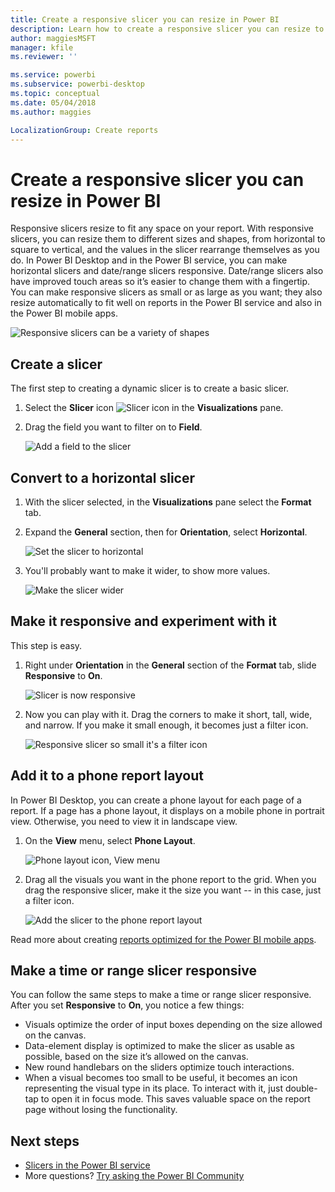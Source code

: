 ```yaml
---
title: Create a responsive slicer you can resize in Power BI
description: Learn how to create a responsive slicer you can resize to fit your report
author: maggiesMSFT
manager: kfile
ms.reviewer: ''

ms.service: powerbi
ms.subservice: powerbi-desktop
ms.topic: conceptual
ms.date: 05/04/2018
ms.author: maggies

LocalizationGroup: Create reports
---
```

# Create a responsive slicer you can resize in Power BI

Responsive slicers resize to fit any space on your report. With responsive slicers, you can resize them to different sizes and shapes, from horizontal to square to vertical, and the values in the slicer rearrange themselves as you do. In Power BI Desktop and in the Power BI service, you can make horizontal slicers and date/range slicers responsive. Date/range slicers also have improved touch areas so it’s easier to change them with a fingertip. You can make responsive slicers as small or as large as you want; they also resize automatically to fit well on reports in the Power BI service and also in the Power BI mobile apps. 

![Responsive slicers can be a variety of shapes](media/power-bi-slicer-filter-responsive/power-bi-slicer-filter-responsive-0-slicer.gif)

## Create a slicer

The first step to creating a dynamic slicer is to create a basic slicer. 

1. Select the **Slicer** icon ![Slicer icon](media/power-bi-slicer-filter-responsive/power-bi-slicer-filter-responsive-0-slicer-icon.png) in the **Visualizations** pane.
2. Drag the field you want to filter on to **Field**.

    ![Add a field to the slicer](media/power-bi-slicer-filter-responsive/power-bi-slicer-filter-responsive-1-create.png)

## Convert to a horizontal slicer

1. With the slicer selected, in the **Visualizations** pane select the **Format** tab.
2. Expand the **General** section, then for **Orientation**, select **Horizontal**.

    ![Set the slicer to horizontal](media/power-bi-slicer-filter-responsive/power-bi-slicer-filter-responsive-2-horizontal.png) 

1.  You'll probably want to make it wider, to show more values.

     ![Make the slicer wider](media/power-bi-slicer-filter-responsive/power-bi-slicer-filter-responsive-3-wider.png)

## Make it responsive and experiment with it

This step is easy. 

1. Right under **Orientation** in the **General** section of the **Format** tab, slide **Responsive** to **On**.  

    ![Slicer is now responsive](media/power-bi-slicer-filter-responsive/power-bi-slicer-filter-responsive-4-responsive-on.png)

1. Now you can play with it. Drag the corners to make it short, tall, wide, and narrow. If you make it small enough, it becomes just a filter icon.

    ![Responsive slicer so small it's a filter icon](media/power-bi-slicer-filter-responsive/power-bi-slicer-filter-responsive-5-mini-icon.png)

## Add it to a phone report layout

In Power BI Desktop, you can create a phone layout for each page of a report. If a page has a phone layout, it displays on a mobile phone in portrait view. Otherwise, you need to view it in landscape view. 

1. On the **View** menu, select **Phone Layout**.

     ![Phone layout icon, View menu](media/power-bi-slicer-filter-responsive/power-bi-slicer-filter-responsive-6-phone-layout-button.png)
    
1. Drag all the visuals you want in the phone report to the grid. When you drag the responsive slicer, make it the size you want -- in this case, just a filter icon.

    ![Add the slicer to the phone report layout](media/power-bi-slicer-filter-responsive/power-bi-slicer-filter-responsive-7-phone-slicer-icon.png)

Read more about creating [reports optimized for the Power BI mobile apps](desktop-create-phone-report.md).

## Make a time or range slicer responsive

You can follow the same steps to make a time or range slicer responsive. After you set **Responsive** to **On**, you notice a few things:

- Visuals optimize the order of input boxes depending on the size allowed on the canvas. 
- Data-element display is optimized to make the slicer as usable as possible, based on the size it’s allowed on the canvas. 
- New round handlebars on the sliders optimize touch interactions. 
- When a visual becomes too small to be useful, it becomes an icon representing the visual type in its place. To interact with it, just double-tap to open it in focus mode. This saves valuable space on the report page without losing the functionality.

## Next steps

- [Slicers in the Power BI service](visuals/power-bi-visualization-slicers.md)
- More questions? [Try asking the Power BI Community](http://community.powerbi.com/)